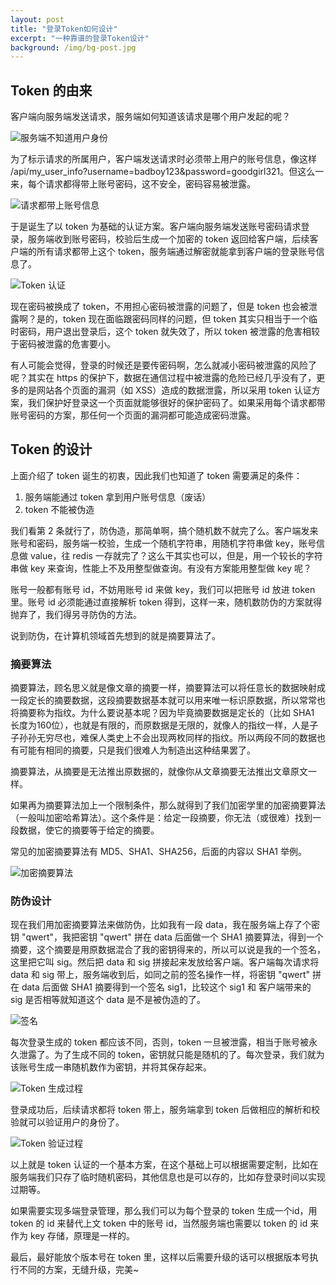 ```yaml
---
layout: post
title: "登录Token如何设计"
excerpt: "一种靠谱的登录Token设计"
background: /img/bg-post.jpg
---
```


## Token 的由来
客户端向服务端发送请求，服务端如何知道该请求是哪个用户发起的呢？

<img src="/img/posts/sso-cipher-algorithm-5.png" alt="服务端不知道用户身份" os="mac" />

为了标示请求的所属用户，客户端发送请求时必须带上用户的账号信息，像这样 /api/my_user_info?username=badboy123&password=goodgirl321。但这么一来，每个请求都得带上账号密码，这不安全，密码容易被泄露。

<img src="/img/posts/sso-cipher-algorithm-6.png" alt="请求都带上账号信息" os="mac" />

于是诞生了以 token 为基础的认证方案。客户端向服务端发送账号密码请求登录，服务端收到账号密码，校验后生成一个加密的 token 返回给客户端，后续客户端的所有请求都带上这个 token，服务端通过解密就能拿到客户端的登录账号信息了。

<img src="/img/posts/sso-cipher-algorithm-7.png" alt="Token 认证" os="mac" />

现在密码被换成了 token，不用担心密码被泄露的问题了，但是 token 也会被泄露啊？是的，token 现在面临跟密码同样的问题，但 token 其实只相当于一个临时密码，用户退出登录后，这个 token 就失效了，所以 token 被泄露的危害相较于密码被泄露的危害要小。

有人可能会觉得，登录的时候还是要传密码啊，怎么就减小密码被泄露的风险了呢？其实在 https 的保护下，数据在通信过程中被泄露的危险已经几乎没有了，更多的是网站各个页面的漏洞（如 XSS）造成的数据泄露，所以采用 token 认证方案，我们保护好登录这一个页面就能够很好的保护密码了。如果采用每个请求都带账号密码的方案，那任何一个页面的漏洞都可能造成密码泄露。

## Token 的设计
上面介绍了 token 诞生的初衷，因此我们也知道了 token 需要满足的条件：
1. 服务端能通过 token 拿到用户账号信息（废话）
2. token 不能被伪造

我们看第 2 条就行了，防伪造，那简单啊，搞个随机数不就完了么。客户端发来账号和密码，服务端一校验，生成一个随机字符串，用随机字符串做 key，账号信息做 value，往 redis 一存就完了？这么干其实也可以，但是，用一个较长的字符串做 key 来查询，性能上不及用整型做查询。有没有方案能用整型做 key 呢？

账号一般都有账号 id，不妨用账号 id 来做 key，我们可以把账号 id 放进 token 里。账号 id 必须能通过直接解析 token 得到，这样一来，随机数防伪的方案就得抛弃了，我们得另寻防伪的方法。

说到防伪，在计算机领域首先想到的就是摘要算法了。

### 摘要算法
摘要算法，顾名思义就是像文章的摘要一样，摘要算法可以将任意长的数据映射成一段定长的摘要数据，这段摘要数据基本就可以用来唯一标识原数据，所以常常也将摘要称为指纹。为什么要说基本呢？因为毕竟摘要数据是定长的（比如 SHA1 长度为160位），也就是有限的，而原数据是无限的，就像人的指纹一样，人是子子孙孙无穷尽也，难保人类史上不会出现两枚同样的指纹。所以两段不同的数据也有可能有相同的摘要，只是我们很难人为制造出这种结果罢了。

摘要算法，从摘要是无法推出原数据的，就像你从文章摘要无法推出文章原文一样。

如果再为摘要算法加上一个限制条件，那么就得到了我们加密学里的加密摘要算法（一般叫加密哈希算法）。这个条件是：给定一段摘要，你无法（或很难）找到一段数据，使它的摘要等于给定的摘要。

常见的加密摘要算法有 MD5、SHA1、SHA256，后面的内容以 SHA1 举例。

<img src="/img/posts/sso-cipher-algorithm-1.png" alt="加密摘要算法" os="mac" />

### 防伪设计
现在我们用加密摘要算法来做防伪，比如我有一段 data，我在服务端上存了个密钥 "qwert"，我把密钥 "qwert" 拼在 data 后面做一个 SHA1 摘要算法，得到一个摘要，这个摘要是用原数据混合了我的密钥得来的，所以可以说是我的一个签名，这里把它叫 sig。然后把 data 和 sig 拼接起来发放给客户端。客户端每次请求将 data 和 sig 带上，服务端收到后，如同之前的签名操作一样，将密钥 "qwert" 拼在 data 后面做 SHA1 摘要得到一个签名 sig1，比较这个 sig1 和 客户端带来的 sig 是否相等就知道这个 data 是不是被伪造的了。

<img src="/img/posts/sso-cipher-algorithm-2.png" alt="签名" os="mac" />

每次登录生成的 token 都应该不同，否则，token 一旦被泄露，相当于账号被永久泄露了。为了生成不同的 token，密钥就只能是随机的了。每次登录，我们就为该账号生成一串随机数作为密钥，并将其保存起来。

<img src="/img/posts/sso-cipher-algorithm-3.png" alt="Token 生成过程" os="mac" />

登录成功后，后续请求都将 token 带上，服务端拿到 token 后做相应的解析和校验就可以验证用户的身份了。

<img src="/img/posts/sso-cipher-algorithm-4.png" alt="Token 验证过程" os="mac" />

以上就是 token 认证的一个基本方案，在这个基础上可以根据需要定制，比如在服务端我们只存了临时随机密码，其他信息也是可以存的，比如存登录时间以实现过期等。

如果需要实现多端登录管理，那么我们可以为每个登录的 token 生成一个id，用 token 的 id 来替代上文 token 中的账号 id，当然服务端也需要以 token 的 id 来作为 key 存储，原理是一样的。

最后，最好能放个版本号在 token 里，这样以后需要升级的话可以根据版本号执行不同的方案，无缝升级，完美~
